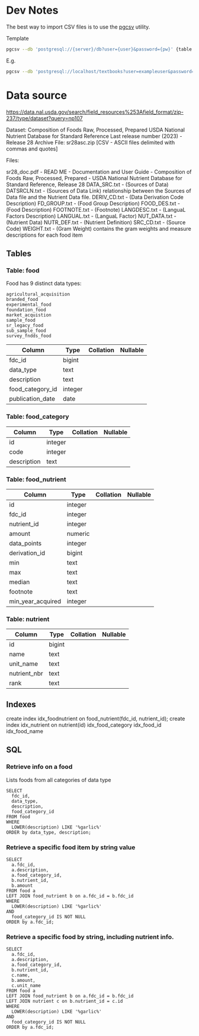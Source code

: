 # Dev Notes
The best way to import CSV files is to use the [pgcsv](https://github.com/pudo/pgcsv) utility.

Template
```bash
pgcsv --db 'postgresql://{server}/db?user={user}&password={pw}' {table name} sample.csv
```

E.g.

```bash
pgcsv --db 'postgresql://localhost/textbooks?user=exampleuser&password=12345' books booklist.csv
```

# Data source

https://data.nal.usda.gov/search/field_resources%253Afield_format/zip-237/type/dataset?query=np107

Dataset: Composition of Foods Raw, Processed, Prepared USDA National Nutrient Database for Standard Reference
Last release number (2023) - Release 28
Archive File: sr28asc.zip [CSV - ASCII files delimited with commas and quotes]

Files:

sr28_doc.pdf - READ ME - Documentation and User Guide - Composition of Foods Raw, Processed, Prepared - 
                        USDA National Nutrient Database for Standard Reference, Release 28
DATA_SRC.txt - (Sources of Data) 
DATSRCLN.txt - (Sources of Data Link) relationship between the Sources of Data file and the Nutrient Data file.
DERIV_CD.txt - (Data Derivation Code Description)
FD_GROUP.txt - (Food Group Description)
FOOD_DES.txt - (Food Description)
FOOTNOTE.txt - (Footnote)
LANGDESC.txt - (LanguaL Factors Description)
LANGUAL.txt  - (LanguaL Factor) 
NUT_DATA.txt - (Nutrient Data)
NUTR_DEF.txt - (Nutrient Definition)
SRC_CD.txt   - (Source Code)
WEIGHT.txt   - (Gram Weight) contains the gram weights and measure descriptions for each food item

## Tables

### Table: food
Food has 9 distinct data types:
```
agricultural_acquisition
branded_food
experimental_food
foundation_food
market_acquistion
sample_food
sr_legacy_food
sub_sample_food
survey_fndds_food
```


|  Column      |  Type   | Collation | Nullable | 
| --------------- | ------- | --------- | -------- |
| fdc_id           | bigint  |           |          | 
| data_type        | text    |           |          | 
| description      | text    |           |          | 
| food_category_id | integer |           |          | 
| publication_date | date    |           |          | 

### Table: food_category
| Column    |  Type   | Collation | Nullable |
| --------- | ------- | --------- | -------- |
| id          | integer |           |          | 
| code        | integer |           |          | 
| description | text    |           |          | 

### Table: food_nutrient
| Column       |  Type   | Collation | Nullable |
| ------------ | ------- | --------- | -------- |
| id                | integer |           |          | 
| fdc_id            | integer |           |          | 
| nutrient_id       | integer |           |          | 
| amount            | numeric |           |          | 
| data_points       | integer |           |          | 
| derivation_id     | bigint  |           |          | 
| min               | text    |           |          | 
| max               | text    |           |          | 
| median            | text    |           |          | 
| footnote          | text    |           |          | 
| min_year_acquired | integer |           |          | 

### Table: nutrient
| Column    |  Type  | Collation | Nullable | 
|-------------|--------|-----------|----------|
| id           | bigint |           |          | 
| name         | text   |           |          | 
| unit_name    | text   |           |          | 
| nutrient_nbr | text   |           |          | 
| rank         | text   |           |          | 

## Indexes

create index idx_foodnutrient on food_nutrient(fdc_id, nutrient_id);
create index idx_nutrient on nutrient(id)
idx_food_category
idx_food_id
idx_food_name

## SQL

### Retrieve info on a food
Lists foods from all categories of data type


  ```
SELECT 
    fdc_id,
    data_type,
    description, 
    food_category_id
  FROM food
  WHERE 
    LOWER(description) LIKE '%garlic%' 
  ORDER by data_type, description;
  ```

### Retrieve a specific food item by string value
  ```
  SELECT 
    a.fdc_id, 
    a.description, 
    a.food_category_id, 
    b.nutrient_id, 
    b.amount 
  FROM food a 
  LEFT JOIN food_nutrient b on a.fdc_id = b.fdc_id 
  WHERE 
    LOWER(description) LIKE '%garlic%' 
  AND 
    food_category_id IS NOT NULL 
  ORDER by a.fdc_id;
  ```
### Retrieve a specific food by string, including nutrient info.

  ```
  SELECT 
    a.fdc_id, 
    a.description, 
    a.food_category_id, 
    b.nutrient_id, 
    c.name,
    b.amount,
    c.unit_name
  FROM food a 
  LEFT JOIN food_nutrient b on a.fdc_id = b.fdc_id 
  LEFT JOIN nutrient c on b.nutrient_id = c.id
  WHERE 
    LOWER(description) LIKE '%garlic%' 
  AND 
    food_category_id IS NOT NULL 
  ORDER by a.fdc_id;
```